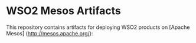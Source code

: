 # WSO2 Mesos Artifacts

This repository contains artifacts for deploying WSO2 products on [Apache Mesos] (http://mesos.apache.org/):
